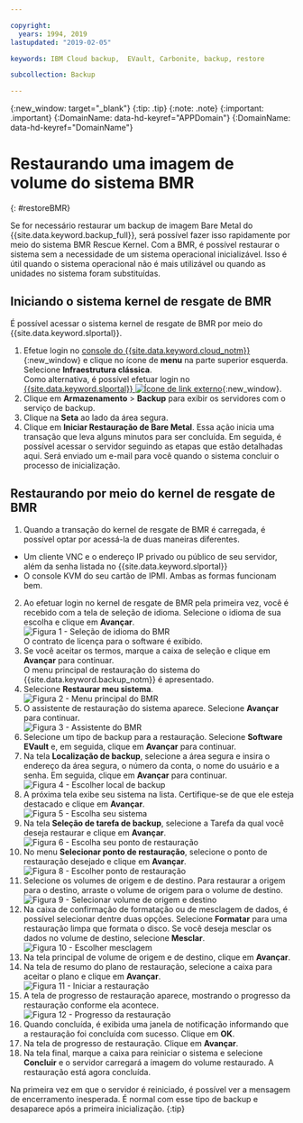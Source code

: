 ```yaml
---

copyright:
  years: 1994, 2019
lastupdated: "2019-02-05"

keywords: IBM Cloud backup,  EVault, Carbonite, backup, restore

subcollection: Backup

---
```

{:new_window: target="_blank"}
{:tip: .tip}
{:note: .note}
{:important: .important}
{:DomainName: data-hd-keyref="APPDomain"}
{:DomainName: data-hd-keyref="DomainName"}

# Restaurando uma imagem de volume do sistema BMR
{: #restoreBMR}

Se for necessário restaurar um backup de imagem Bare Metal do {{site.data.keyword.backup_full}}, será possível fazer isso rapidamente por meio do sistema BMR Rescue Kernel. Com a BMR, é possível restaurar
o sistema sem a necessidade de um sistema operacional inicializável. Isso é útil quando o sistema operacional não é mais utilizável ou quando as unidades no sistema foram substituídas.

## Iniciando o sistema kernel de resgate de BMR

É possível acessar o sistema kernel de resgate de BMR por meio do {{site.data.keyword.slportal}}.
1. Efetue login no [console do {{site.data.keyword.cloud_notm}}](https://{DomainName}/){:new_window} e clique no ícone de **menu** na parte superior esquerda. Selecione **Infraestrutura clássica**.<br/>
   Como alternativa, é possível efetuar login no [{{site.data.keyword.slportal}} ![Ícone de link externo](../../icons/launch-glyph.svg "Ícone de link externo")](https://control.softlayer.com/){:new_window}.
2. Clique em **Armazenamento** > **Backup** para exibir os
servidores com o serviço de backup.
3. Clique na **Seta** ao lado da área segura.
4. Clique em **Iniciar Restauração de Bare Metal**. Essa ação inicia uma transação
que leva alguns minutos para ser concluída. Em seguida, é possível acessar o servidor seguindo as etapas que estão detalhadas aqui. Será enviado um e-mail para você quando o sistema concluir o processo de inicialização.


## Restaurando por meio do kernel de resgate de BMR

1. Quando a transação do kernel de resgate de BMR é carregada, é possível optar por
acessá-la de duas maneiras diferentes.
  - Um cliente VNC e o endereço IP privado ou público de seu servidor, além da senha listada no {{site.data.keyword.slportal}}
  - O console KVM do seu cartão de IPMI.
  Ambas as formas funcionam bem.
2. Ao efetuar login no kernel de resgate de BMR pela primeira vez, você é recebido com a tela
de seleção de idioma. Selecione o idioma de sua escolha e clique em **Avançar**.
<br/>![Figura 1 - Seleção de idioma do BMR](/images/bmr1.png)<br/> O contrato de licença para o software é exibido.
3. Se você aceitar os termos, marque a caixa de seleção e clique em **Avançar** para continuar. <br/> O menu principal de restauração do sistema do {{site.data.keyword.backup_notm}} é apresentado.
4. Selecione **Restaurar meu sistema**.
<br/>![Figura 2 - Menu principal do BMR](/images/bmr2.png)
5. O assistente de restauração do sistema aparece. Selecione **Avançar** para continuar.
<br/>![Figura 3 - Assistente do BMR](/images/bmr3.png)
6. Selecione um tipo de backup para a restauração. Selecione **Software EVault** e,
em seguida, clique em **Avançar** para continuar.
7. Na tela **Localização de backup**, selecione a área segura e insira o endereço da
área segura, o número da conta, o nome do usuário e a senha. Em seguida, clique em **Avançar** para continuar.
<br/>![Figura 4 - Escolher local de backup](/images/bmr4.png)
8. A próxima tela exibe seu sistema na lista. Certifique-se de que ele esteja destacado e clique em **Avançar**.
<br/>![Figura 5 - Escolha seu sistema](/images/bmr5.png)
9. Na tela **Seleção de tarefa de backup**, selecione a Tarefa da qual você deseja restaurar e clique em **Avançar**.
<br/>![Figura 6 - Escolha seu ponto de restauração](/images/bmr6.png)
10. No menu **Selecionar ponto de restauração**, selecione o ponto de restauração desejado e clique em **Avançar**.
<br/>![Figura 8 - Escolher ponto de restauração](/images/bmr8.png)
11. Selecione os volumes de origem e de destino. Para restaurar a origem para o destino, arraste o
volume de origem para o volume de destino.
<br/>![Figura 9 - Selecionar volume de origem e destino](/images/bmr9.png)
12. Na caixa de confirmação de formatação ou de mesclagem de dados, é possível selecionar dentre duas opções. Selecione **Formatar** para uma restauração limpa que formata o disco. Se você deseja
mesclar os dados no volume de destino, selecione **Mesclar**.
<br/>![Figura 10 - Escolher mesclagem](/images/bmr10.png)
13. Na tela principal de volume de origem e de destino, clique em **Avançar**.
14. Na tela de resumo do plano de restauração, selecione a caixa para aceitar o plano e clique em
**Avançar**.
<br/>![Figura 11 - Iniciar a restauração](/images/bmr11.png)
15. A tela de progresso de restauração aparece, mostrando o progresso da restauração conforme ela acontece.
<br/>![Figura 12 - Progresso da restauração](/images/bmr12.png)
16. Quando concluída, é exibida uma janela de notificação informando que a restauração foi
concluída com sucesso. Clique em **OK**.
17. Na tela de progresso de restauração. Clique em **Avançar**.
18. Na tela final, marque a caixa para reiniciar o sistema e selecione **Concluir** e o servidor carregará a imagem do volume restaurado.
  A restauração está agora concluída. <br/>

  Na primeira vez em que o servidor é reiniciado, é possível ver a mensagem de encerramento inesperada. É normal com esse tipo de backup e desaparece após a primeira inicialização.
  {:tip}
